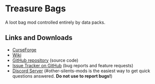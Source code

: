 # Treasure Bags

A loot bag mod controlled entirely by data packs.

## Links and Downloads

- [CurseForge](https://minecraft.curseforge.com/projects/treasure-bags)
- [Wiki](https://github.com/SilentChaos512/Treasure-Bags/wiki)
- [GitHub repository](https://github.com/SilentChaos512/Treasure-Bags) (source code)
- [Issue Tracker on GitHub](https://github.com/SilentChaos512/Treasure-Bags/issues) (bug reports and feature requests)
- [Discord Server](https://discord.gg/Adyk9zHnUn) (#other-silents-mods is the easiest way to get quick questions answered. **Do not use to report bugs!**)
